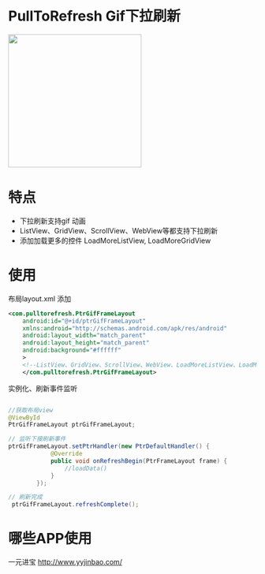 
# PullToRefresh Gif下拉刷新
<div> <img src='https://raw.githubusercontent.com/00ki/PullToRefreshDemo/master/pulltorefresh.gif' width='270px'/> </div>

# 特点
* 下拉刷新支持gif 动画
* ListView、GridView、ScrollView、WebView等都支持下拉刷新
* 添加加载更多的控件  LoadMoreListView, LoadMoreGridView

# 使用
布局layout.xml 添加
```xml 
<com.pulltorefresh.PtrGifFrameLayout
    android:id="@+id/ptrGifFrameLayout"
    xmlns:android="http://schemas.android.com/apk/res/android"
    android:layout_width="match_parent"
    android:layout_height="match_parent"
    android:background="#ffffff"
    >
    <!--ListView、GridView、ScrollView、WebView、LoadMoreListView、LoadMoreGridView、等-->
    </com.pulltorefresh.PtrGifFrameLayout>
```
实例化、刷新事件监听
```java

//获取布局view
@ViewById
PtrGifFrameLayout ptrGifFrameLayout;

// 监听下接刷新事件
ptrGifFrameLayout.setPtrHandler(new PtrDefaultHandler() {
            @Override
            public void onRefreshBegin(PtrFrameLayout frame) {
                //loadData()
            }
        });

// 刷新完成
 ptrGifFrameLayout.refreshComplete();

```
# 哪些APP使用
一元进宝 http://www.yyjinbao.com/
